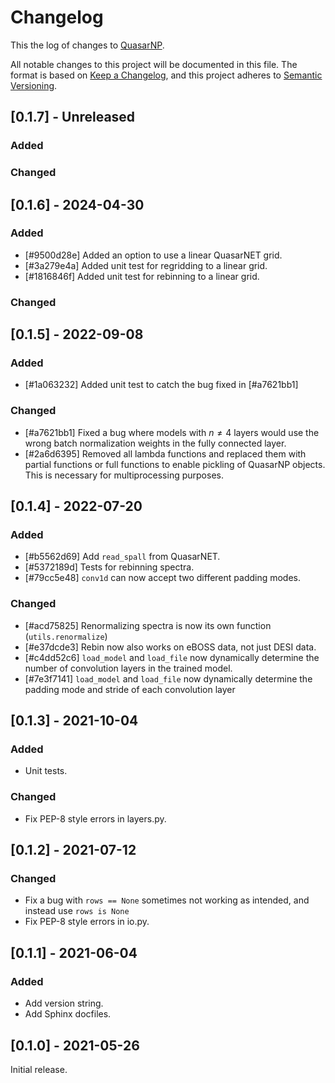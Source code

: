 # Changelog

This the log of changes to [QuasarNP](https://github.com/desihub/QuasarNP).

All notable changes to this project will be documented in this file.
The format is based on [Keep a Changelog](https://keepachangelog.com/en/1.0.0/),
and this project adheres to [Semantic Versioning](https://semver.org/spec/v2.0.0.html).

## [0.1.7] - Unreleased
### Added

### Changed

## [0.1.6] - 2024-04-30
### Added
- [#9500d28e] Added an option to use a linear QuasarNET grid.
- [#3a279e4a] Added unit test for regridding to a linear grid.
- [#1816846f] Added unit test for rebinning to a linear grid.

### Changed


## [0.1.5] - 2022-09-08
### Added
- [#1a063232] Added unit test to catch the bug fixed in [#a7621bb1]

### Changed
- [#a7621bb1] Fixed a bug where models with $n\neq4$ layers would use the wrong
batch normalization weights in the fully connected layer.
- [#2a6d6395] Removed all lambda functions and replaced them with partial functions or
full functions to enable pickling of QuasarNP objects. This is necessary for
multiprocessing purposes.


## [0.1.4] - 2022-07-20
### Added
- [#b5562d69] Add `read_spall` from QuasarNET.
- [#5372189d] Tests for rebinning spectra.
- [#79cc5e48] `conv1d` can now accept two different padding modes.


### Changed
- [#acd75825] Renormalizing spectra is now its own function (`utils.renormalize`)
- [#e37dcde3] Rebin now also works on eBOSS data, not just DESI data.
- [#c4dd52c6] `load_model` and `load_file` now dynamically determine the number
of convolution layers in the trained model.
- [#7e3f7141] `load_model` and `load_file` now dynamically determine the padding mode
and stride of each convolution layer

## [0.1.3] - 2021-10-04
### Added
- Unit tests.

### Changed
- Fix PEP-8 style errors in layers.py.

## [0.1.2] - 2021-07-12
### Changed
- Fix a bug with `rows == None` sometimes not working as intended, and instead
use `rows is None`
- Fix PEP-8 style errors in io.py.


## [0.1.1] - 2021-06-04
### Added
- Add version string.
- Add Sphinx docfiles.

## [0.1.0] - 2021-05-26
Initial release.